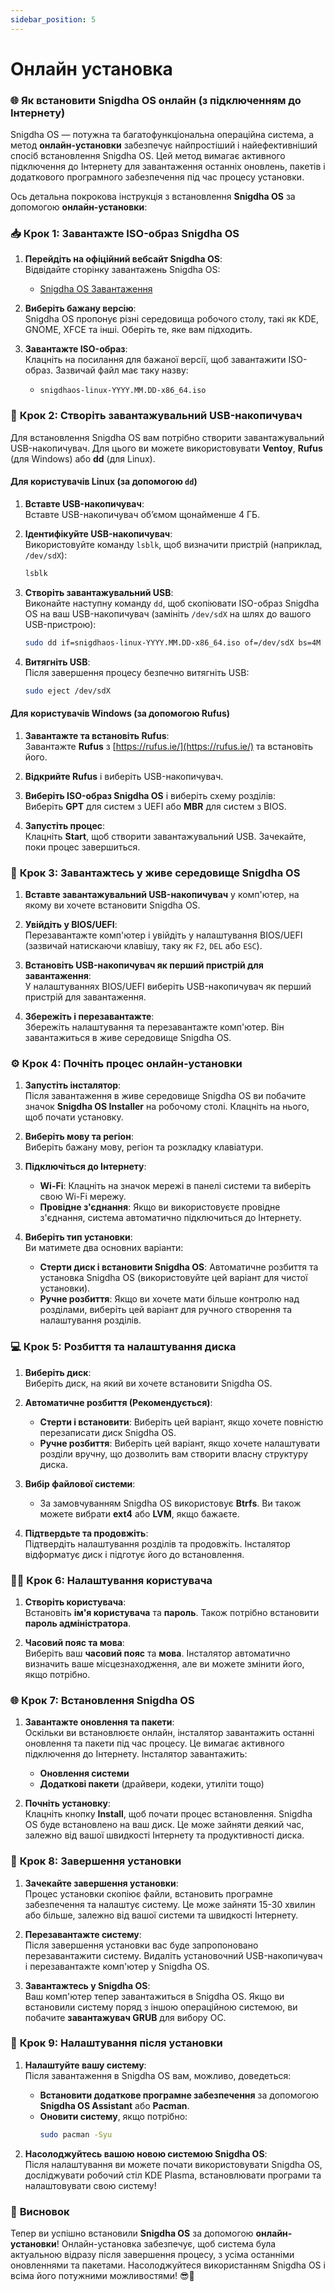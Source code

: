 ```yaml
---
sidebar_position: 5
---
```


# Онлайн установка

### 🌐 **Як встановити Snigdha OS онлайн (з підключенням до Інтернету)**

Snigdha OS — потужна та багатофункціональна операційна система, а метод **онлайн-установки** забезпечує найпростіший і найефективніший спосіб встановлення Snigdha OS. Цей метод вимагає активного підключення до Інтернету для завантаження останніх оновлень, пакетів і додаткового програмного забезпечення під час процесу установки.

Ось детальна покрокова інструкція з встановлення **Snigdha OS** за допомогою **онлайн-установки**:



### 📥 **Крок 1: Завантажте ISO-образ Snigdha OS**

1. **Перейдіть на офіційний вебсайт Snigdha OS**:  
   Відвідайте сторінку завантажень Snigdha OS:
   - [Snigdha OS Завантаження](https://snigdhaos.org/downloads.html)

2. **Виберіть бажану версію**:  
   Snigdha OS пропонує різні середовища робочого столу, такі як KDE, GNOME, XFCE та інші. Оберіть те, яке вам підходить.

3. **Завантажте ISO-образ**:  
   Клацніть на посилання для бажаної версії, щоб завантажити ISO-образ. Зазвичай файл має таку назву:
   - `snigdhaos-linux-YYYY.MM.DD-x86_64.iso`



### 💾 **Крок 2: Створіть завантажувальний USB-накопичувач**

Для встановлення Snigdha OS вам потрібно створити завантажувальний USB-накопичувач. Для цього ви можете використовувати **Ventoy**, **Rufus** (для Windows) або **dd** (для Linux).

#### **Для користувачів Linux (за допомогою `dd`)**

1. **Вставте USB-накопичувач**:  
   Вставте USB-накопичувач об’ємом щонайменше 4 ГБ.

2. **Ідентифікуйте USB-накопичувач**:  
   Використовуйте команду `lsblk`, щоб визначити пристрій (наприклад, `/dev/sdX`):
   ```bash
   lsblk
   ```

3. **Створіть завантажувальний USB**:  
   Виконайте наступну команду `dd`, щоб скопіювати ISO-образ Snigdha OS на ваш USB-накопичувач (замініть `/dev/sdX` на шлях до вашого USB-пристрою):
   ```bash
   sudo dd if=snigdhaos-linux-YYYY.MM.DD-x86_64.iso of=/dev/sdX bs=4M status=progress oflag=sync
   ```

4. **Витягніть USB**:  
   Після завершення процесу безпечно витягніть USB:
   ```bash
   sudo eject /dev/sdX
   ```

#### **Для користувачів Windows (за допомогою Rufus)**

1. **Завантажте та встановіть Rufus**:  
   Завантажте **Rufus** з [https://rufus.ie/](https://rufus.ie/) та встановіть його.

2. **Відкрийте Rufus** і виберіть USB-накопичувач.

3. **Виберіть ISO-образ Snigdha OS** і виберіть схему розділів:  
   Виберіть **GPT** для систем з UEFI або **MBR** для систем з BIOS.

4. **Запустіть процес**:  
   Клацніть **Start**, щоб створити завантажувальний USB. Зачекайте, поки процес завершиться.



### 🔌 **Крок 3: Завантажтесь у живе середовище Snigdha OS**

1. **Вставте завантажувальний USB-накопичувач** у комп'ютер, на якому ви хочете встановити Snigdha OS.

2. **Увійдіть у BIOS/UEFI**:  
   Перезавантажте комп'ютер і увійдіть у налаштування BIOS/UEFI (зазвичай натискаючи клавішу, таку як `F2`, `DEL` або `ESC`).

3. **Встановіть USB-накопичувач як перший пристрій для завантаження**:  
   У налаштуваннях BIOS/UEFI виберіть USB-накопичувач як перший пристрій для завантаження.

4. **Збережіть і перезавантажте**:  
   Збережіть налаштування та перезавантажте комп'ютер. Він завантажиться в живе середовище Snigdha OS.



### ⚙️ **Крок 4: Почніть процес онлайн-установки**

1. **Запустіть інсталятор**:  
   Після завантаження в живе середовище Snigdha OS ви побачите значок **Snigdha OS Installer** на робочому столі. Клацніть на нього, щоб почати установку.

2. **Виберіть мову та регіон**:  
   Виберіть бажану мову, регіон та розкладку клавіатури.

3. **Підключіться до Інтернету**:  
   - **Wi-Fi**: Клацніть на значок мережі в панелі системи та виберіть свою Wi-Fi мережу.
   - **Провідне з'єднання**: Якщо ви використовуєте провідне з'єднання, система автоматично підключиться до Інтернету.

4. **Виберіть тип установки**:  
   Ви матимете два основних варіанти:
   - **Стерти диск і встановити Snigdha OS**: Автоматичне розбиття та установка Snigdha OS (використовуйте цей варіант для чистої установки).
   - **Ручне розбиття**: Якщо ви хочете мати більше контролю над розділами, виберіть цей варіант для ручного створення та налаштування розділів.



### 💻 **Крок 5: Розбиття та налаштування диска**

1. **Виберіть диск**:  
   Виберіть диск, на який ви хочете встановити Snigdha OS.

2. **Автоматичне розбиття (Рекомендується)**:  
   - **Стерти і встановити**: Виберіть цей варіант, якщо хочете повністю перезаписати диск Snigdha OS.
   - **Ручне розбиття**: Виберіть цей варіант, якщо хочете налаштувати розділи вручну, що дозволить вам створити власну структуру диска.

3. **Вибір файлової системи**:  
   - За замовчуванням Snigdha OS використовує **Btrfs**. Ви також можете вибрати **ext4** або **LVM**, якщо бажаєте.

4. **Підтвердьте та продовжіть**:  
   Підтвердіть налаштування розділів та продовжіть. Інсталятор відформатує диск і підготує його до встановлення.



### 🧑‍💻 **Крок 6: Налаштування користувача**

1. **Створіть користувача**:  
   Встановіть **ім'я користувача** та **пароль**. Також потрібно встановити **пароль адміністратора**.

2. **Часовий пояс та мова**:  
   Виберіть ваш **часовий пояс** та **мова**. Інсталятор автоматично визначить ваше місцезнаходження, але ви можете змінити його, якщо потрібно.



### 🌐 **Крок 7: Встановлення Snigdha OS**

1. **Завантажте оновлення та пакети**:  
   Оскільки ви встановлюєте онлайн, інсталятор завантажить останні оновлення та пакети під час процесу. Це вимагає активного підключення до Інтернету. Інсталятор завантажить:
   - **Оновлення системи**
   - **Додаткові пакети** (драйвери, кодеки, утиліти тощо)

2. **Почніть установку**:  
   Клацніть кнопку **Install**, щоб почати процес встановлення. Snigdha OS буде встановлено на ваш диск. Це може зайняти деякий час, залежно від вашої швидкості Інтернету та продуктивності диска.



### 🔄 **Крок 8: Завершення установки**

1. **Зачекайте завершення установки**:  
   Процес установки скопіює файли, встановить програмне забезпечення та налаштує систему. Це може зайняти 15-30 хвилин або більше, залежно від вашої системи та швидкості Інтернету.

2. **Перезавантажте систему**:  
   Після завершення установки вас буде запропоновано перезавантажити систему. Видаліть установочний USB-накопичувач і перезавантажте комп'ютер у Snigdha OS.

3. **Завантажтесь у Snigdha OS**:  
   Ваш комп'ютер тепер завантажиться в Snigdha OS. Якщо ви встановили систему поряд з іншою операційною системою, ви побачите **завантажувач GRUB** для вибору ОС.



### 🎉 **Крок 9: Налаштування після установки**

1. **Налаштуйте вашу систему**:  
   Після завантаження в Snigdha OS вам, можливо, доведеться:
   - **Встановити додаткове програмне забезпечення** за допомогою **Snigdha OS Assistant** або **Pacman**.
   - **Оновити систему**, якщо потрібно:
     ```bash
     sudo pacman -Syu
     ```

2. **Насолоджуйтесь вашою новою системою Snigdha OS**:  
   Після налаштування ви можете почати використовувати Snigdha OS, досліджувати робочий стіл KDE Plasma, встановлювати програми та налаштовувати свою систему!



### 🎉 **Висновок**

Тепер ви успішно встановили **Snigdha OS** за допомогою **онлайн-установки**! Онлайн-установка забезпечує, щоб система була актуальною відразу після завершення процесу, з усіма останніми оновленнями та пакетами. Насолоджуйтеся використанням Snigdha OS і всіма його потужними можливостями! 😎🚀